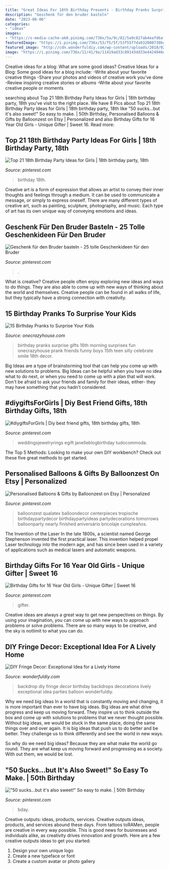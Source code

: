 ```yaml
---
title: "Great Ideas For 18th Birthday Presents - Birthday Pranks Surprise Gifts 16th Morning Surprises Fun Onecrazyhouse Prank Friends Funny Boys 15th Teen Silly Celebrate Smile 18th Decor"
description: "Geschenk für den bruder basteln"
date: "2023-08-06"
categories:
- "ideas"
images:
- "https://s-media-cache-ak0.pinimg.com/736x/5a/9c/82/5a9c827ab4eafd6afc724e576953e9d6.jpg"
featuredImage: "https://i.pinimg.com/736x/53/f5/5f/53f55f7da932080730bc4ae24f372af5.jpg"
featured_image: "http://cdn.wonderfuldiy.com/wp-content/uploads/2018/02/Fringe-party-backdrop--768x1024.jpeg"
image: "https://i.pinimg.com/736x/11/41/9a/11419ad33c89143dd33e4424946ea3f2.jpg"
---
```



Creative ideas for a blog: What are some good ideas?
Creative Ideas for a Blog:
Some good ideas for a blog include: 
-Write about your favorite creative things 
-Share your photos and videos of creative work you’ve done 
-Review inspiring creative stories or albums 
-Write about your favorite creative people or moments

	

		
searching about Top 21 18th Birthday Party Ideas for Girls | 18th birthday party, 18th you've visit to the right place. We have 8 Pics about Top 21 18th Birthday Party Ideas for Girls | 18th birthday party, 18th like &quot;50 sucks...but it&#039;s also sweet!&quot; So easy to make. | 50th Birthday, Personalised Balloons &amp; Gifts by Balloonzest on Etsy | Personalized and also Birthday Gifts for 16 Year Old Girls - Unique Gifter | Sweet 16. Read more:
		
    
## Top 21 18th Birthday Party Ideas For Girls | 18th Birthday Party, 18th

<img loading=lazy src="https://i.pinimg.com/736x/95/c7/f2/95c7f2b41a2a0365ab74b375083773d6.jpg" onerror="this.onerror=null;this.src='https://tse4.mm.bing.net/th?id=OIP.anz249Zvtgf2A7dKBEUgewHaO0&amp;pid=15.1';" alt="Top 21 18th Birthday Party Ideas for Girls | 18th birthday party, 18th">

_Source: pinterest.com_

>birthday 18th. 

	

Creative art is a form of expression that allows an artist to convey their inner thoughts and feelings through a medium. It can be used to communicate a message, or simply to express oneself. There are many different types of creative art, such as painting, sculpture, photography, and music. Each type of art has its own unique way of conveying emotions and ideas.

    
## Geschenk Für Den Bruder Basteln - 25 Tolle Geschenkideen Für Den Bruder

<img loading=lazy src="https://i.pinimg.com/736x/d3/33/b4/d333b4cc216406fc9bcc5e18def561ab.jpg" onerror="this.onerror=null;this.src='https://tse1.mm.bing.net/th?id=OIP.trM5ghBWT2FnLb8_zTMKigHaJ4&amp;pid=15.1';" alt="Geschenk für den Bruder basteln - 25 tolle Geschenkideen für den Bruder">

_Source: pinterest.com_

>. 

	

What is creative?
Creative people often enjoy exploring new ideas and ways to do things. They are also able to come up with new ways of thinking about the world and themselves. Creative people can be found in all walks of life, but they typically have a strong connection with creativity.

    
## 15 Birthday Pranks To Surprise Your Kids

<img loading=lazy src="https://cdn.onecrazyhouse.com/wp-content/uploads/2016/05/15-Birthday-Pranks-to-Surprise-Your-Kids.jpg" onerror="this.onerror=null;this.src='https://tse4.mm.bing.net/th?id=OIP.h8KIZKc2N0wTFRY_VF0UXAHaO0&amp;pid=15.1';" alt="15 Birthday Pranks to Surprise Your Kids">

_Source: onecrazyhouse.com_

>birthday pranks surprise gifts 16th morning surprises fun onecrazyhouse prank friends funny boys 15th teen silly celebrate smile 18th decor. 

	

Big Ideas are a type of brainstorming tool that can help you come up with new solutions to problems. Big Ideas can be helpful when you have no idea what to do next, or when you need to come up with a plan that will work. Don't be afraid to ask your friends and family for their ideas, either- they may have something that you hadn't considered.

    
## #diygiftsForGirls | Diy Best Friend Gifts, 18th Birthday Gifts, 18th

<img loading=lazy src="https://i.pinimg.com/736x/90/b7/ad/90b7ad3a7688eee25f79890f9f9a5acc.jpg" onerror="this.onerror=null;this.src='https://tse3.mm.bing.net/th?id=OIP.lVEV2whJ0NKBQAu7_tJXIgHaJ3&amp;pid=15.1';" alt="#diygiftsForGirls | Diy best friend gifts, 18th birthday gifts, 18th">

_Source: pinterest.com_

>weddingsjewelryrings egift janelleblogbirthday tudocommoda. 

	

The Top 5 Methods:
Looking to make your own DIY workbench? Check out these five great methods to get started.

    
## Personalised Balloons &amp; Gifts By Balloonzest On Etsy | Personalized

<img loading=lazy src="https://i.pinimg.com/736x/53/f5/5f/53f55f7da932080730bc4ae24f372af5.jpg" onerror="this.onerror=null;this.src='https://tse1.mm.bing.net/th?id=OIP.HRSxGWNPBtm6FwA4hYNCzgHaHa&amp;pid=15.1';" alt="Personalised Balloons &amp; Gifts by Balloonzest on Etsy | Personalized">

_Source: pinterest.com_

>balloonzest qualatex balloondecor centerpieces tropische birthdaypartydecor birthdaypartyideas partydecorations tomorrows balloonparty nearly finished aniversário bricolaje cumpleaños. 

	

The Invention of the Laser
In the late 1800s, a scientist named George Stephenson invented the first practical laser. This invention helped propel Laser technology into the modern age, and has since been used in a variety of applications such as medical lasers and automatic weapons.

    
## Birthday Gifts For 16 Year Old Girls - Unique Gifter | Sweet 16

<img loading=lazy src="https://i.pinimg.com/736x/11/41/9a/11419ad33c89143dd33e4424946ea3f2.jpg" onerror="this.onerror=null;this.src='https://tse3.mm.bing.net/th?id=OIP.Se3Z8Xioh74z36WBe1-G7AHaO0&amp;pid=15.1';" alt="Birthday Gifts for 16 Year Old Girls - Unique Gifter | Sweet 16">

_Source: pinterest.com_

>gifter. 

	

Creative ideas are always a great way to get new perspectives on things. By using your imagination, you can come up with new ways to approach problems or solve problems. There are so many ways to be creative, and the sky is notlimit to what you can do.

    
## DIY Fringe Decor: Exceptional Idea For A Lively Home

<img loading=lazy src="http://cdn.wonderfuldiy.com/wp-content/uploads/2018/02/Fringe-party-backdrop--768x1024.jpeg" onerror="this.onerror=null;this.src='https://tse4.mm.bing.net/th?id=OIP.ItJRmApFyJq_cToqDKXDcgHaJ4&amp;pid=15.1';" alt="DIY Fringe Decor: Exceptional Idea for a Lively Home">

_Source: wonderfuldiy.com_

>backdrop diy fringe decor birthday backdrops decorations lively exceptional idea parties balloon wonderfuldiy. 

	

Why we need big ideas
In a world that is constantly moving and changing, it is more important than ever to have big ideas. Big ideas are what drive progress and keep us moving forward. They inspire us to think outside the box and come up with solutions to problems that we never thought possible.
Without big ideas, we would be stuck in the same place, doing the same things over and over again. It is big ideas that push us to do better and be better. They challenge us to think differently and see the world in new ways.

So why do we need big ideas? Because they are what make the world go round. They are what keep us moving forward and progressing as a society. With out them, we would be lost.

    
## &quot;50 Sucks...but It&#039;s Also Sweet!&quot; So Easy To Make. | 50th Birthday

<img loading=lazy src="https://s-media-cache-ak0.pinimg.com/736x/5a/9c/82/5a9c827ab4eafd6afc724e576953e9d6.jpg" onerror="this.onerror=null;this.src='https://tse3.mm.bing.net/th?id=OIP.VYugaO3kWW0OnbdEYuYZMAHaJ3&amp;pid=15.1';" alt="&quot;50 sucks...but it&#039;s also sweet!&quot; So easy to make. | 50th Birthday">

_Source: pinterest.com_

>bday. 

	

Creative outputs: ideas, products, services.
Creative outputs ideas, products, and services abound these days. From tattoos toRAMen, people are creative in every way possible. This is good news for businesses and individuals alike, as creativity drives innovation and growth. Here are a few creative outputs ideas to get you started:
1. Design your own unique logo
2. Create a new typeface or font
3. Create a custom avatar or photo gallery

